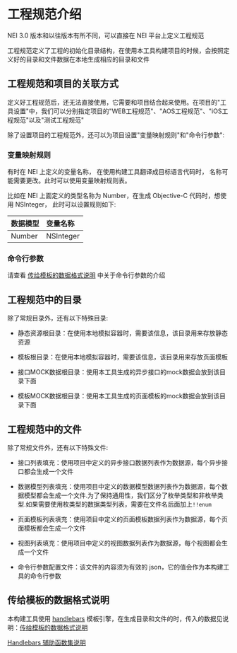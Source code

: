 # 工程规范介绍

NEI 3.0 版本和以往版本有所不同，可以直接在 NEI 平台上定义工程规范

工程规范定义了工程的初始化目录结构，在使用本工具构建项目的时候，会按照定义好的目录和文件数据在本地生成相应的目录和文件

## 工程规范和项目的关联方式
定义好工程规范后，还无法直接使用，它需要和项目结合起来使用。在项目的"工具设置"中，我们可以分别指定项目的"WEB工程规范"、"AOS工程规范"、"iOS工程规范"以及"测试工程规范"

除了设置项目的工程规范外，还可以为项目设置"变量映射规则"和"命令行参数":

### 变量映射规则

有时在 NEI 上定义的变量名称， 在使用构建工具翻译成目标语言代码时， 名称可能需要更改。此时可以使用变量映射规则表。

比如在 NEI 上面定义的类型名称为 Number，在生成 Objective-C 代码时，想使用 NSInteger， 此时可以设置规则如下:

| 数据模型 | 变量名称 |
| :--- | :--- |
| Number | NSInteger |

### 命令行参数
请查看 [传给模板的数据格式说明](./传给模板的数据格式说明.md#args) 中关于命令行参数的介绍

## 工程规范中的目录

除了常规目录外，还有以下特殊目录:

* 静态资源根目录：在使用本地模拟容器时，需要该信息，该目录用来存放静态资源

* 模板根目录：在使用本地模拟容器时，需要该信息，该目录用来存放页面模板

* 接口MOCK数据根目录：使用本工具生成的异步接口的mock数据会放到该目录下面

* 模板MOCK数据根目录：使用本工具生成的页面模板的mock数据会放到该目录下面

## 工程规范中的文件

除了常规文件外，还有以下特殊文件:

* 接口列表填充：使用项目中定义的异步接口数据列表作为数据源，每个异步接口都会生成一个文件

* 数据模型列表填充：使用项目中定义的数据模型数据列表作为数据源，每个数据模型都会生成一个文件.为了保持通用性，我们区分了枚举类型和非枚举类型.如果需要使用枚类型的数据类型列表，需要在文件名后面加上`!!enum`

* 页面模板列表填充：使用项目中定义的页面模板数据列表作为数据源，每个页面模板都会生成一个文件

* 视图列表填充：使用项目中定义的视图数据列表作为数据源，每个视图都会生成一个文件

* 命令行参数配置文件：该文件的内容须为有效的 json，它的值会作为本构建工具的命令行参数

## 传给模板的数据格式说明

本构建工具使用 [handlebars](http://handlebarsjs.com/) 模板引擎，在生成目录和文件的时，传入的数据见说明：[传给模板的数据格式说明](./传给模板的数据格式说明.md)
 
[Handlebars 辅助函数集说明](./Handlebars辅助函数集.md)